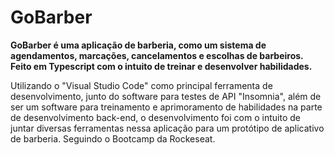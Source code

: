 # GoBarber

**GoBarber é uma aplicação de barberia, como um sistema de agendamentos, marcações, cancelamentos e escolhas de barbeiros. Feito em Typescript com o intuito de treinar e desenvolver habilidades.** 

Utilizando o "Visual Studio Code" como principal ferramenta de desenvolvimento, junto do software para testes de API "Insomnia", além de ser um software para treinamento e aprimoramento de habilidades na parte de desenvolvimento back-end, o desenvolvimento foi com o intuito de juntar diversas ferramentas nessa aplicação para um protótipo de aplicativo de barberia. Seguindo o Bootcamp da Rockeseat. 

